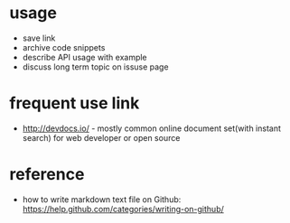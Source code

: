 # usage

- save link
- archive code snippets
- describe API usage with example
- discuss long term topic on issuse page

# frequent use link

- http://devdocs.io/  - mostly common online document set(with instant search) for web developer or open source


# reference

- how to write markdown text file on Github: https://help.github.com/categories/writing-on-github/
